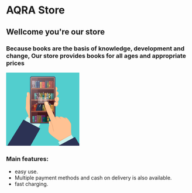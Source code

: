 # AQRA Store
## Wellcome you're our store

### Because books are the basis of knowledge, development and change, Our store provides books for all ages and appropriate prices

<img src="book.jpg" width="200" height="200">


### Main features:
- easy use.
- Multiple payment methods and cash on delivery is also available.
- fast charging.
